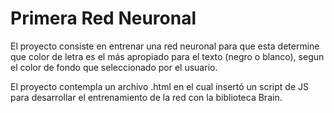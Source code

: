 # Primera Red Neuronal

El proyecto consiste en entrenar una red neuronal para que esta determine que color de letra es el más apropiado para el texto (negro o blanco), segun el color de fondo que seleccionado por el usuario.

El proyecto contempla un archivo .html en el cual insertó un script de JS para desarrollar el entrenamiento de la red con la biblioteca Brain.
